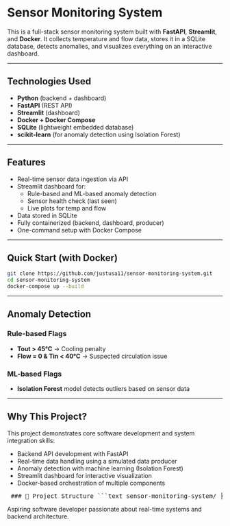 # Sensor Monitoring System 

This is a full-stack sensor monitoring system built with **FastAPI**, **Streamlit**, and **Docker**. It collects temperature and flow data, stores it in a SQLite database, detects anomalies, and visualizes everything on an interactive dashboard.

---

## Technologies Used

- **Python** (backend + dashboard)
- **FastAPI** (REST API)
- **Streamlit** (dashboard)
- **Docker + Docker Compose**
- **SQLite** (lightweight embedded database)
- **scikit-learn** (for anomaly detection using Isolation Forest)

---

## Features

- Real-time sensor data ingestion via API
- Streamlit dashboard for:
  - Rule-based and ML-based anomaly detection
  - Sensor health check (last seen)
  - Live plots for temp and flow
- Data stored in SQLite
- Fully containerized (backend, dashboard, producer)
- One-command setup with Docker Compose

---

## Quick Start (with Docker)

```bash
git clone https://github.com/justusa11/sensor-monitoring-system.git
cd sensor-monitoring-system
docker-compose up --build
```

---
## Anomaly Detection

### Rule-based Flags
- **Tout > 45°C** → Cooling penalty  
- **Flow = 0 & Tin < 40°C** → Suspected circulation issue

### ML-based Flags
- **Isolation Forest** model detects outliers based on sensor data
---
## Why This Project?

This project demonstrates core software development and system integration skills:

- Backend API development with FastAPI  
- Real-time data handling using a simulated data producer  
- Anomaly detection with machine learning (Isolation Forest)  
- Streamlit dashboard for interactive visualization  
- Docker-based orchestration of multiple components

<pre> ### 📁 Project Structure ```text sensor-monitoring-system/ ├── backend/ # FastAPI application │ └── main.py │ ├── dashboard/ # Streamlit dashboard │ └── app.py │ ├── producer/ # Simulates real-time sensor data │ └── producer.py │ ├── tests/ # Placeholder for future unit tests │ ├── docker-compose.yml # Multi-container orchestration ├── Dockerfile.* # Dockerfiles for backend, dashboard, producer ├── README.md └── requirements.txt ``` </pre>   


Aspiring software developer passionate about real-time systems and backend architecture.


